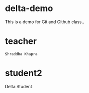 # delta-demo
This is a demo for Git and Github class..
# teacher
    Shraddha Khapra
# student2
Delta Student
